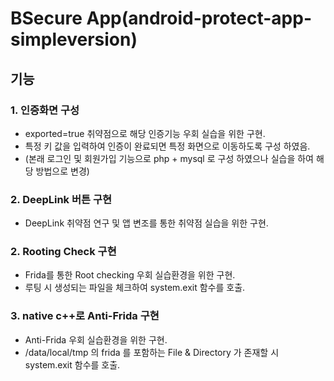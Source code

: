 # BSecure App(android-protect-app-simpleversion)
## 기능
### 1. 인증화면 구성
 - exported=true 취약점으로 해당 인증기능 우회 실습을 위한 구현.
 - 특정 키 값을 입력하여 인증이 완료되면 특정 화면으로 이동하도록 구성 하였음.
 - (본래 로그인 및 회원가입 기능으로 php + mysql 로 구성 하였으나 실습을 하여 해당 방법으로 변경)

### 2. DeepLink 버튼 구현
 - DeepLink 취약점 연구 및 앱 변조를 통한 취약점 실습을 위한 구현.

### 2. Rooting Check 구현
 - Frida를 통한 Root checking 우회 실습환경을 위한 구현.
 - 루팅 시 생성되는 파일을 체크하여 system.exit 함수를 호출.

### 3. native c++로 Anti-Frida 구현
 - Anti-Frida 우회 실습환경을 위한 구현.
 - /data/local/tmp 의 frida 를 포함하는 File & Directory 가 존재할 시 system.exit 함수를 호출.
